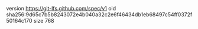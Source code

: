 version https://git-lfs.github.com/spec/v1
oid sha256:9d65c7b5b8243072e4b040a32c2e6f46434db1eb68497c54ff0372f50164c170
size 768
